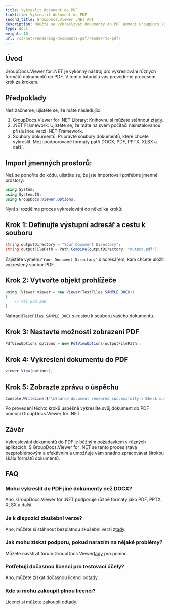 ```yaml
---
title: Vykreslit dokument do PDF
linktitle: Vykreslit dokument do PDF
second_title: GroupDocs.Viewer .NET API
description: Naučte se vykreslovat dokumenty do PDF pomocí GroupDocs.Viewer pro .NET. Podrobný průvodce s nezbytnými předpoklady a často kladenými dotazy.
type: docs
weight: 10
url: /cs/net/rendering-documents-pdf/render-to-pdf/
---
```

## Úvod
GroupDocs.Viewer for .NET je výkonný nástroj pro vykreslování různých formátů dokumentů do PDF. V tomto tutoriálu vás provedeme procesem krok za krokem.
## Předpoklady

Než začneme, ujistěte se, že máte následující:
1.  GroupDocs.Viewer for .NET Library: Knihovnu si můžete stáhnout z[tady](https://releases.groupdocs.com/viewer/net/).
2. .NET Framework: Ujistěte se, že máte na svém počítači nainstalovanou příslušnou verzi .NET Framework.
3. Soubory dokumentů: Připravte soubory dokumentů, které chcete vykreslit. Mezi podporované formáty patří DOCX, PDF, PPTX, XLSX a další.

## Import jmenných prostorů:
Než se ponoříte do kódu, ujistěte se, že jste importovali potřebné jmenné prostory:
```csharp
using System;
using System.IO;
using GroupDocs.Viewer.Options;
```

Nyní si rozdělme proces vykreslování do několika kroků:
## Krok 1: Definujte výstupní adresář a cestu k souboru
```csharp
string outputDirectory = "Your Document Directory";
string outputFilePath = Path.Combine(outputDirectory, "output.pdf");
```
 Zajistěte výměnu`"Your Document Directory"` s adresářem, kam chcete uložit vykreslený soubor PDF.
## Krok 2: Vytvořte objekt prohlížeče
```csharp
using (Viewer viewer = new Viewer(TestFiles.SAMPLE_DOCX))
{
    // Váš kód zde
}
```
 Nahradit`TestFiles.SAMPLE_DOCX` s cestou k souboru vašeho dokumentu.
## Krok 3: Nastavte možnosti zobrazení PDF
```csharp
PdfViewOptions options = new PdfViewOptions(outputFilePath);
```
## Krok 4: Vykreslení dokumentu do PDF
```csharp
viewer.View(options);
```
## Krok 5: Zobrazte zprávu o úspěchu
```csharp
Console.WriteLine($"\nSource document rendered successfully.\nCheck output in {outputDirectory}.");
```
Po provedení těchto kroků úspěšně vykreslíte svůj dokument do PDF pomocí GroupDocs.Viewer for .NET.

## Závěr
Vykreslování dokumentů do PDF je běžným požadavkem v různých aplikacích. S GroupDocs.Viewer for .NET se tento proces stává bezproblémovým a efektivním a umožňuje vám snadno zpracovávat širokou škálu formátů dokumentů.
## FAQ
### Mohu vykreslit do PDF jiné dokumenty než DOCX?
Ano, GroupDocs.Viewer for .NET podporuje různé formáty jako PDF, PPTX, XLSX a další.
### Je k dispozici zkušební verze?
 Ano, můžete si stáhnout bezplatnou zkušební verzi z[tady](https://releases.groupdocs.com/).
### Jak mohu získat podporu, pokud narazím na nějaké problémy?
 Můžete navštívit fórum GroupDocs.Viewer[tady](https://forum.groupdocs.com/c/viewer/9) pro pomoc.
### Potřebuji dočasnou licenci pro testovací účely?
 Ano, můžete získat dočasnou licenci od[tady](https://purchase.groupdocs.com/temporary-license/).
### Kde si mohu zakoupit plnou licenci?
 Licenci si můžete zakoupit od[tady](https://purchase.groupdocs.com/buy).